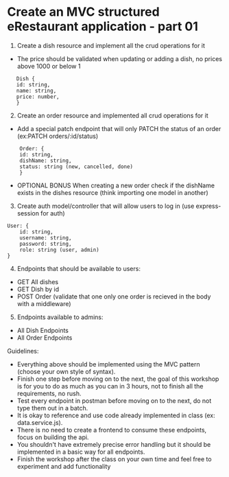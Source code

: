 # Create an MVC structured eRestaurant application - part 01

1.  Create a dish resource and implement all the crud operations for it

- The price should be validated when updating or adding a dish, no prices above 1000 or below 1

```
   Dish {
   id: string,
   name: string,
   price: number,
   }

```

2.  Create an order resource and implemented all crud operations for it

- Add a special patch endpoint that will only PATCH the status of an order (ex:PATCH orders/:id/status)

```
    Order: {
    id: string,
    dishName: string,
    status: string (new, cancelled, done)
    }

```

- OPTIONAL BONUS
  When creating a new order check if the dishName exists in the dishes resource (think importing one model in another)

3.  Create auth model/controller that will allow users to log in (use express-session for auth)

```
User: {
    id: string,
    username: string,
    password: string,
    role: string (user, admin)
}
```

4.  Endpoints that should be available to users:

- GET All dishes
- GET Dish by id
- POST Order (validate that one only one order is recieved in the body with a middleware)

5.  Endpoints available to admins:

- All Dish Endpoints
- All Order Endpoints

Guidelines:

- Everything above should be implemented using the MVC pattern (choose your own style of syntax).
- Finish one step before moving on to the next, the goal of this workshop is for you to do as much as you can in 3 hours, not to finish all the requirements, no rush.
- Test every endpoint in postman before moving on to the next, do not type them out in a batch.
- It is okay to reference and use code already implemented in class (ex: data.service.js).
- There is no need to create a frontend to consume these endpoints, focus on building the api.
- You shouldn't have extremely precise error handling but it should be implemented in a basic way for all endpoints.
- Finish the workshop after the class on your own time and feel free to experiment and add functionality
